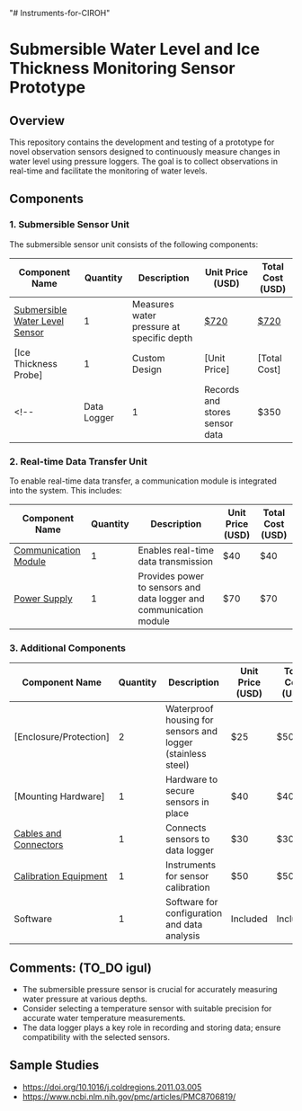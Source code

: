 "# Instruments-for-CIROH" 

# Submersible Water Level and Ice Thickness Monitoring Sensor Prototype

## Overview

This repository contains the development and testing of a prototype for novel observation sensors designed to continuously measure changes in water level using pressure loggers. The goal is to collect observations in real-time and facilitate the monitoring of water levels.


## Components

### 1. Submersible Sensor Unit

The submersible sensor unit consists of the following components:

| Component Name              | Quantity | Description                                     | Unit Price (USD) | Total Cost (USD) |
|-----------------------------|----------|-------------------------------------------------|-------------------|------------------|
| [Submersible Water Level Sensor](submersiblePressureSensors.md)  | 1        | Measures water pressure at specific depth       | [$720](submersiblePressureSensors.md#L9)| [$720](submersiblePressureSensors.md#L9)|
| [Ice Thickness Probe]          | 1        | Custom Design                     | [Unit Price]      | [Total Cost]     |
<!-- | Data Logger                | 1        | Records and stores sensor data                   | $350 | $350 |-->

### 2. Real-time Data Transfer Unit

To enable real-time data transfer, a communication module is integrated into the system. This includes:

| Component Name          | Quantity | Description                             | Unit Price (USD) | Total Cost (USD) |
|-------------------------|----------|-----------------------------------------|-------------------|------------------|
| [Communication Module](communicationModule.md) | 1        | Enables real-time data transmission      | $40 | $40 |
| [Power Supply](powerSupply.md) | 1 | Provides power to sensors and data logger and communication module| $70 | $70 |

### 3. Additional Components

| Component Name          | Quantity | Description                                   | Unit Price (USD) | Total Cost (USD) |
|-------------------------|----------|-----------------------------------------------|-------------------|------------------|
| [Enclosure/Protection]   | 2        | Waterproof housing for sensors and logger (stainless steel)     | $25 | $50 |
| [Mounting Hardware]   | 1        | Hardware to secure sensors in place           | $40 | $40 |
| [Cables and Connectors](https://www.wireandcableyourway.com/submersible-pump-cable)    | 1        | Connects sensors to data logger               | $30 | $30 |
| [Calibration Equipment](https://catalog.marquestscientific.com/item/solators-mini-tuff-guard-2-economy-gauge-installed/mini-tuff-gauge-isolator-2-economy-gauge-installed/mtg-22200s-pvc?gclid=Cj0KCQiA2KitBhCIARIsAPPMEhKZ0o6HKaEeIxSrRTRwFAI5jHU1AIoItZRNbcVqwtJxx7sKXvmgxLMaArjzEALw_wcB)  | 1        | Instruments for sensor calibration           |  $50 |  $50 |
| Software                | 1        | Software for configuration and data analysis | Included | Included |

## Comments: (TO_DO igul)
- The submersible pressure sensor is crucial for accurately measuring water pressure at various depths.
- Consider selecting a temperature sensor with suitable precision for accurate water temperature measurements.
- The data logger plays a key role in recording and storing data; ensure compatibility with the selected sensors.

## Sample Studies

- https://doi.org/10.1016/j.coldregions.2011.03.005 
- https://www.ncbi.nlm.nih.gov/pmc/articles/PMC8706819/


